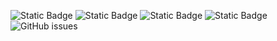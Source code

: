 ![Static Badge](https://img.shields.io/badge/blacklists-60-000000) ![Static Badge](https://img.shields.io/badge/blacklisted-2791758-cc0000) ![Static Badge](https://img.shields.io/badge/whitelisted-2245-00CC00) ![Static Badge](https://img.shields.io/badge/streaming_blacklist-28107-000000) ![GitHub issues](https://img.shields.io/github/issues/fabriziosalmi/blacklists)
